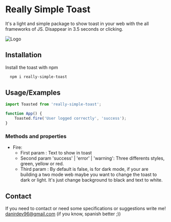 
# Really Simple Toast

It's a light and simple package to show toast in your web with the all frameworks of JS. Disappear in 3.5 seconds or clicking.




![Logo](https://tstdev.es/really-simple-toast.png)


## Installation

Install the toast with npm

```bash
  npm i really-simple-toast
```
## Usage/Examples

```javascript
import Toasted from 'really-simple-toast';

function App() {
    Toasted.fire('User logged correctly', 'success');
}
```

### Methods and properties

- Fire: 
    - First param <String>: Text to show in toast
    - Second param <String> 'success' | 'error' | 'warning': Three differents styles, green, yellow or red.
    - Third param <boolean>: By default is false, is for dark mode, if your are building a two mode web maybe you want to change the toast to dark or light. It's just change background to black and text to white.


## Contact

If you need to contact or need some specifications or suggestions write me! danirdev96@gmail.com (if you know, spanish better ;))